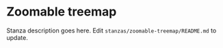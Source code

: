 # Zoomable treemap

Stanza description goes here. Edit `stanzas/zoomable-treemap/README.md` to update.
